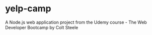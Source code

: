 # yelp-camp
A Node.js web application project from the Udemy course - The Web Developer Bootcamp by Colt Steele

